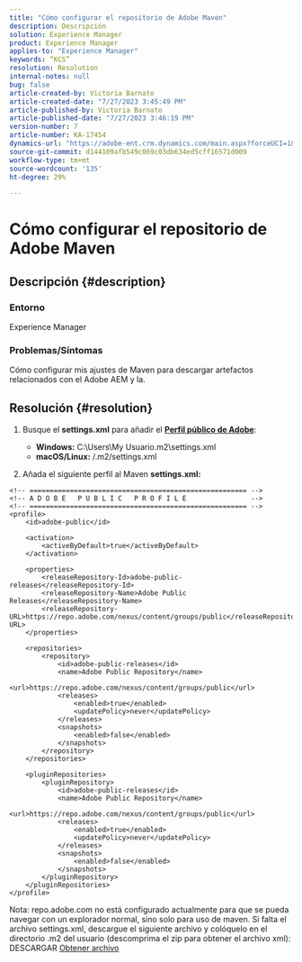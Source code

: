 ```yaml
---
title: "Cómo configurar el repositorio de Adobe Maven"
description: Descripción
solution: Experience Manager
product: Experience Manager
applies-to: "Experience Manager"
keywords: “KCS”
resolution: Resolution
internal-notes: null
bug: false
article-created-by: Victoria Barnato
article-created-date: "7/27/2023 3:45:49 PM"
article-published-by: Victoria Barnato
article-published-date: "7/27/2023 3:46:19 PM"
version-number: 7
article-number: KA-17454
dynamics-url: "https://adobe-ent.crm.dynamics.com/main.aspx?forceUCI=1&pagetype=entityrecord&etn=knowledgearticle&id=6e6806a6-942c-ee11-bdf4-6045bd0067ea"
source-git-commit: d144109afb549c069c03db634ed5cff16571d009
workflow-type: tm+mt
source-wordcount: '135'
ht-degree: 29%

---
```


# Cómo configurar el repositorio de Adobe Maven

## Descripción {#description}


### <b>Entorno</b>

Experience Manager



### <b>Problemas/Síntomas</b>

Cómo configurar mis ajustes de Maven para descargar artefactos relacionados con el Adobe AEM y la.


## Resolución {#resolution}


1. Busque el <b>settings.xml</b> para añadir el <b>[Perfil público de Adobe](https://repo.adobe.com/index.html)</b>:

   - <b>Windows:</b> C:\Users\My Usuario\.m2\settings.xml
   - <b>macOS/Linux:</b> /.m2/settings.xml
2. Añada el siguiente perfil al Maven <b>settings.xml:</b>



```
<!-- ====================================================== -->
<!-- A D O B E   P U B L I C   P R O F I L E                -->
<!-- ====================================================== -->
<profile>
    <id>adobe-public</id>

    <activation>
        <activeByDefault>true</activeByDefault>
    </activation>

    <properties>
        <releaseRepository-Id>adobe-public-releases</releaseRepository-Id>
        <releaseRepository-Name>Adobe Public Releases</releaseRepository-Name>
        <releaseRepository-URL>https://repo.adobe.com/nexus/content/groups/public</releaseRepository-URL>
    </properties>

    <repositories>
        <repository>
            <id>adobe-public-releases</id>
            <name>Adobe Public Repository</name>
            <url>https://repo.adobe.com/nexus/content/groups/public</url>
            <releases>
                <enabled>true</enabled>
                <updatePolicy>never</updatePolicy>
            </releases>
            <snapshots>
                <enabled>false</enabled>
            </snapshots>
        </repository>
    </repositories>

    <pluginRepositories>
        <pluginRepository>
            <id>adobe-public-releases</id>
            <name>Adobe Public Repository</name>
            <url>https://repo.adobe.com/nexus/content/groups/public</url>
            <releases>
                <enabled>true</enabled>
                <updatePolicy>never</updatePolicy>
            </releases>
            <snapshots>
                <enabled>false</enabled>
            </snapshots>
        </pluginRepository>
    </pluginRepositories>
</profile>
```


Nota: repo.adobe.com no está configurado actualmente para que se pueda navegar con un explorador normal, sino solo para uso de maven. Si falta el archivo settings.xml, descargue el siguiente archivo y colóquelo en el directorio .m2 del usuario (descomprima el zip para obtener el archivo xml): DESCARGAR [Obtener archivo](https://helpx.adobe.com/content/dam/help/en/experience-manager/kb/SetUpTheAdobeMavenRepository/jcr_content/main-pars/download_section/download-1/settings_xml.zip)
